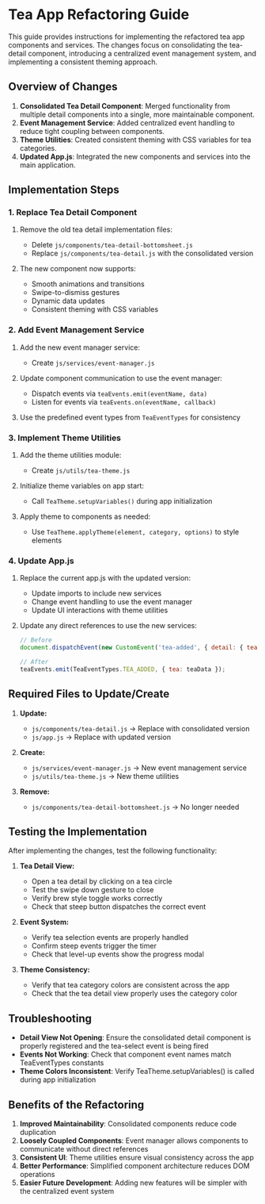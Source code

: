 # Tea App Refactoring Guide

This guide provides instructions for implementing the refactored tea app components and services. The changes focus on consolidating the tea-detail component, introducing a centralized event management system, and implementing a consistent theming approach.

## Overview of Changes

1. **Consolidated Tea Detail Component**: Merged functionality from multiple detail components into a single, more maintainable component.
2. **Event Management Service**: Added centralized event handling to reduce tight coupling between components.
3. **Theme Utilities**: Created consistent theming with CSS variables for tea categories.
4. **Updated App.js**: Integrated the new components and services into the main application.

## Implementation Steps

### 1. Replace Tea Detail Component

1. Remove the old tea detail implementation files:
   - Delete `js/components/tea-detail-bottomsheet.js`
   - Replace `js/components/tea-detail.js` with the consolidated version

2. The new component now supports:
   - Smooth animations and transitions
   - Swipe-to-dismiss gestures
   - Dynamic data updates
   - Consistent theming with CSS variables

### 2. Add Event Management Service

1. Add the new event manager service:
   - Create `js/services/event-manager.js`

2. Update component communication to use the event manager:
   - Dispatch events via `teaEvents.emit(eventName, data)`
   - Listen for events via `teaEvents.on(eventName, callback)`

3. Use the predefined event types from `TeaEventTypes` for consistency

### 3. Implement Theme Utilities

1. Add the theme utilities module:
   - Create `js/utils/tea-theme.js`

2. Initialize theme variables on app start:
   - Call `TeaTheme.setupVariables()` during app initialization

3. Apply theme to components as needed:
   - Use `TeaTheme.applyTheme(element, category, options)` to style elements

### 4. Update App.js

1. Replace the current app.js with the updated version:
   - Update imports to include new services
   - Change event handling to use the event manager
   - Update UI interactions with theme utilities

2. Update any direct references to use the new services:
   ```javascript
   // Before
   document.dispatchEvent(new CustomEvent('tea-added', { detail: { tea: teaData } }));
   
   // After
   teaEvents.emit(TeaEventTypes.TEA_ADDED, { tea: teaData });
   ```

## Required Files to Update/Create

1. **Update:**
   - `js/components/tea-detail.js` → Replace with consolidated version
   - `js/app.js` → Replace with updated version

2. **Create:**
   - `js/services/event-manager.js` → New event management service
   - `js/utils/tea-theme.js` → New theme utilities

3. **Remove:**
   - `js/components/tea-detail-bottomsheet.js` → No longer needed

## Testing the Implementation

After implementing the changes, test the following functionality:

1. **Tea Detail View:**
   - Open a tea detail by clicking on a tea circle
   - Test the swipe down gesture to close
   - Verify brew style toggle works correctly
   - Check that steep button dispatches the correct event

2. **Event System:**
   - Verify tea selection events are properly handled
   - Confirm steep events trigger the timer
   - Check that level-up events show the progress modal

3. **Theme Consistency:**
   - Verify that tea category colors are consistent across the app
   - Check that the tea detail view properly uses the category color

## Troubleshooting

- **Detail View Not Opening**: Ensure the consolidated detail component is properly registered and the tea-select event is being fired
- **Events Not Working**: Check that component event names match TeaEventTypes constants
- **Theme Colors Inconsistent**: Verify TeaTheme.setupVariables() is called during app initialization

## Benefits of the Refactoring

1. **Improved Maintainability**: Consolidated components reduce code duplication
2. **Loosely Coupled Components**: Event manager allows components to communicate without direct references
3. **Consistent UI**: Theme utilities ensure visual consistency across the app
4. **Better Performance**: Simplified component architecture reduces DOM operations
5. **Easier Future Development**: Adding new features will be simpler with the centralized event system